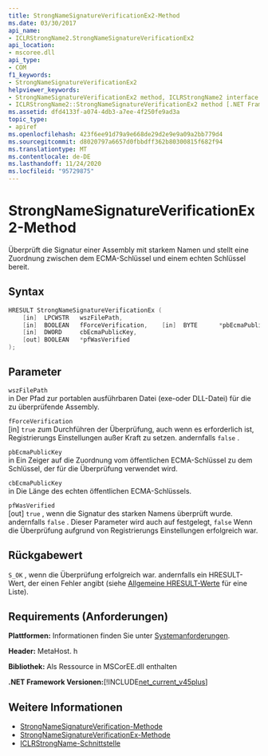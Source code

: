 ```yaml
---
title: StrongNameSignatureVerificationEx2-Method
ms.date: 03/30/2017
api_name:
- ICLRStrongName2.StrongNameSignatureVerificationEx2
api_location:
- mscoree.dll
api_type:
- COM
f1_keywords:
- StrongNameSignatureVerificationEx2
helpviewer_keywords:
- StrongNameSignatureVerificationEx2 method, ICLRStrongName2 interface [.NET Framework hosting]
- ICLRStrongName2::StrongNameSignatureVerificationEx2 method [.NET Framework hosting]
ms.assetid: dfd4133f-a074-4db3-a7ee-4f250fe9ad3a
topic_type:
- apiref
ms.openlocfilehash: 423f6ee91d79a9e668de29d2e9e9a09a2bb779d4
ms.sourcegitcommit: d8020797a6657d0fbbdff362b80300815f682f94
ms.translationtype: MT
ms.contentlocale: de-DE
ms.lasthandoff: 11/24/2020
ms.locfileid: "95729875"
---
```

# <a name="strongnamesignatureverificationex2-method"></a>StrongNameSignatureVerificationEx2-Method

Überprüft die Signatur einer Assembly mit starkem Namen und stellt eine Zuordnung zwischen dem ECMA-Schlüssel und einem echten Schlüssel bereit.  
  
## <a name="syntax"></a>Syntax  
  
```cpp  
HRESULT StrongNameSignatureVerificationEx (  
    [in]  LPCWSTR   wszFilePath,  
    [in]  BOOLEAN   fForceVerification,    [in]  BYTE      *pbEcmaPublicKey,  
    [in]  DWORD     cbEcmaPublicKey,  
    [out] BOOLEAN   *pfWasVerified  
);  
```  
  
## <a name="parameters"></a>Parameter  

 `wszFilePath`  
 in Der Pfad zur portablen ausführbaren Datei (exe-oder DLL-Datei) für die zu überprüfende Assembly.  
  
 `fForceVerification`  
 [in] `true` zum Durchführen der Überprüfung, auch wenn es erforderlich ist, Registrierungs Einstellungen außer Kraft zu setzen. andernfalls `false` .  
  
 `pbEcmaPublicKey`  
 in Ein Zeiger auf die Zuordnung vom öffentlichen ECMA-Schlüssel zu dem Schlüssel, der für die Überprüfung verwendet wird.  
  
 `cbEcmaPublicKey`  
 in Die Länge des echten öffentlichen ECMA-Schlüssels.  
  
 `pfWasVerified`  
 [out] `true` , wenn die Signatur des starken Namens überprüft wurde. andernfalls `false` . Dieser Parameter wird auch auf festgelegt, `false` Wenn die Überprüfung aufgrund von Registrierungs Einstellungen erfolgreich war.  
  
## <a name="return-value"></a>Rückgabewert  

 `S_OK` , wenn die Überprüfung erfolgreich war. andernfalls ein HRESULT-Wert, der einen Fehler angibt (siehe [Allgemeine HRESULT-Werte](/windows/win32/seccrypto/common-hresult-values) für eine Liste).  
  
## <a name="requirements"></a>Requirements (Anforderungen)  

 **Plattformen:** Informationen finden Sie unter [Systemanforderungen](../../get-started/system-requirements.md).  
  
 **Header:** MetaHost. h  
  
 **Bibliothek:** Als Ressource in MSCorEE.dll enthalten  
  
 **.NET Framework Versionen:**[!INCLUDE[net_current_v45plus](../../../../includes/net-current-v45plus-md.md)]  
  
## <a name="see-also"></a>Weitere Informationen

- [StrongNameSignatureVerification-Methode](iclrstrongname-strongnamesignatureverification-method.md)
- [StrongNameSignatureVerificationEx-Methode](iclrstrongname-strongnamesignatureverificationex-method.md)
- [ICLRStrongName-Schnittstelle](iclrstrongname-interface.md)
